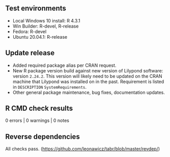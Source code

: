 ## Test environments

* Local Windows 10 install: R 4.3.1
* Win Builder: R-devel, R-release
* Fedora: R-devel
* Ubuntu 20.04.1: R-release

## Update release

* Added required package alias per CRAN request.
* New R package version build against new version of Lilypond software: version `2.24.2`. This version will likely need to be updated on the CRAN machine that Lilypond was installed on in the past. Requirement is listed in `DESCRIPTION` `SystemRequirements`.
* Other general package maintenance, bug fixes, documentation updates.

## R CMD check results

0 errors | 0 warnings | 0 notes

## Reverse dependencies

All checks pass. (https://github.com/leonawicz/tabr/blob/master/revdep/)
